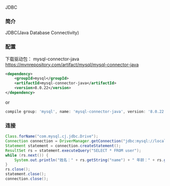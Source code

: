 JDBC

### 简介
JDBC(Java Database Connectivity)

### 配置
下载驱动包： mysql-connector-java
https://mvnrepository.com/artifact/mysql/mysql-connector-java
```xml
<dependency>
    <groupId>mysql</groupId>
    <artifactId>mysql-connector-java</artifactId>
    <version>8.0.22</version>
</dependency>
```
or
```groovy
compile group: 'mysql', name: 'mysql-connector-java', version: '8.0.22'
```

### 连接
```java
Class.forName("com.mysql.cj.jdbc.Drive");
Connection connection = DriverManager.getConnection("jdbc:mysql://localhost:3306/test", "root", "123");
Statement statement = connection.createStatement();
ResultSet rs = statement.executeQuery("SELECT * FROM user");
while (rs.next()) {
    System.out.println("姓名：" + rs.getString("name") + " 年龄：" + rs.getInt("age"));
}
rs.close();
statement.close();
connection.close();
```
